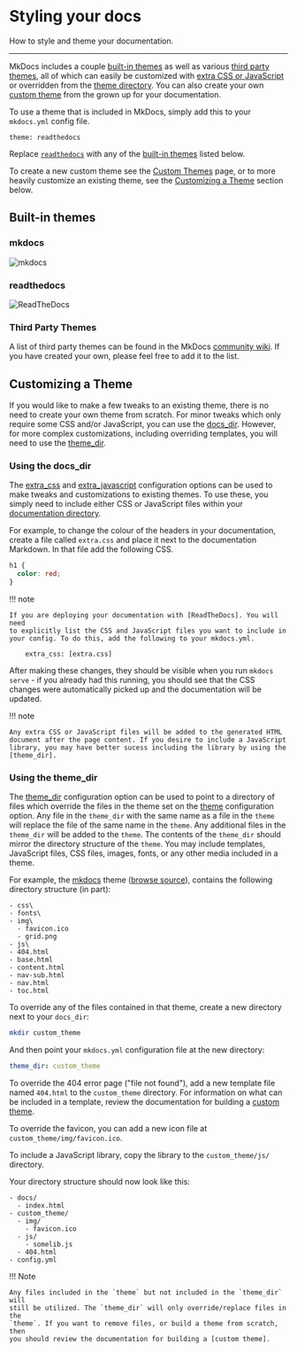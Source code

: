 # Styling your docs

How to style and theme your documentation.

---

MkDocs includes a couple [built-in themes] as well as various [third party
themes], all of which can easily be customized with [extra CSS or
JavaScript][docs_dir] or overridden from the [theme directory][theme_dir]. You
can also create your own [custom theme] from the grown up for your
documentation.

To use a theme that is included in MkDocs, simply add this to your
`mkdocs.yml` config file.

    theme: readthedocs

Replace [`readthedocs`](#readthedocs) with any of the [built-in themes] listed below.

To create a new custom theme see the [Custom Themes][custom theme] page, or to
more heavily customize an existing theme, see
the [Customizing a Theme][customize] section below.

## Built-in themes

### mkdocs

![mkdocs](/img/mkdocs.png)

### readthedocs

![ReadTheDocs](http://docs.readthedocs.io/en/latest/_images/screen_mobile.png)

### Third Party Themes

A list of third party themes can be found in the MkDocs [community wiki]. If you
have created your own, please feel free to add it to the list.

## Customizing a Theme

If you would like to make a few tweaks to an existing theme, there is no need to
create your own theme from scratch. For minor tweaks which only require some CSS
and/or JavaScript, you can use the [docs_dir]. However, for more complex
customizations, including overriding templates, you will need to use the
[theme_dir].

### Using the docs_dir

The [extra_css] and [extra_javascript] configuration options can be used to
make tweaks and customizations to existing themes. To use these, you simply
need to include either CSS or JavaScript files within your [documentation
directory].

For example, to change the colour of the headers in your documentation, create
a file called `extra.css` and place it next to the documentation Markdown. In
that file add the following CSS.

```CSS
h1 {
  color: red;
}
```

!!! note

    If you are deploying your documentation with [ReadTheDocs]. You will need
    to explicitly list the CSS and JavaScript files you want to include in
    your config. To do this, add the following to your mkdocs.yml.

        extra_css: [extra.css]

After making these changes, they should be visible when you run
`mkdocs serve` - if you already had this running, you should see that the CSS
changes were automatically picked up and the documentation will be updated.

!!! note

    Any extra CSS or JavaScript files will be added to the generated HTML
    document after the page content. If you desire to include a JavaScript
    library, you may have better sucess including the library by using the
    [theme_dir].

### Using the theme_dir

The [theme_dir] configuration option can be used to point to a directory of
files which override the files in the theme set on the [theme] configuration
option. Any file in the `theme_dir` with the same name as a file in the `theme`
will replace the file of the same name in the `theme`. Any additional files in
the `theme_dir` will be added to the `theme`. The contents of the `theme_dir`
should mirror the directory structure of the `theme`. You may include templates,
JavaScript files, CSS files, images, fonts, or any other media included in a
theme.

For example, the [mkdocs] theme ([browse source]), contains the following
directory structure (in part):

```nohighlight
- css\
- fonts\
- img\
  - favicon.ico
  - grid.png
- js\
- 404.html
- base.html
- content.html
- nav-sub.html
- nav.html
- toc.html
```

To override any of the files contained in that theme, create a new directory
next to your `docs_dir`:

```bash
mkdir custom_theme
```

And then point your `mkdocs.yml` configuration file at the new directory:

```yaml
theme_dir: custom_theme
```

To override the 404 error page ("file not found"), add a new template file named
`404.html` to the `custom_theme` directory. For information on what can be
included in a template, review the documentation for building a [custom theme].

To override the favicon, you can add a new icon file at
`custom_theme/img/favicon.ico`.

To include a JavaScript library, copy the library to the `custom_theme/js/`
directory.

Your directory structure should now look like this:

```nohighlight
- docs/
  - index.html
- custom_theme/
  - img/
    - favicon.ico
  - js/
    - somelib.js
  - 404.html
- config.yml
```

!!! Note

    Any files included in the `theme` but not included in the `theme_dir` will
    still be utilized. The `theme_dir` will only override/replace files in the
    `theme`. If you want to remove files, or build a theme from scratch, then
    you should review the documentation for building a [custom theme].

[built-in themes]: #built-in-themes
[third party themes]: #third-party-themes
[docs_dir]: #using-the-docs_dir
[theme_dir]: #using-the-theme_dir
[customize]: #customizing-a-theme
[custom theme]: ./custom-themes.md
[ReadTheDocs]: ./deploying-your-docs.md#readthedocs
[community wiki]: https://github.com/mkdocs/mkdocs/wiki/MkDocs-Themes
[documentation directory]: ./configuration/#docs_dir
[extra_css]: ./configuration.md#extra_css
[extra_javascript]: ./configuration.md#extra_javascript
[theme_dir]: ./configuration/#theme_dir
[theme]: ./configuration/#theme
[mkdocs]: #mkdocs
[browse source]: https://github.com/mkdocs/mkdocs/tree/master/mkdocs/themes/mkdocs
